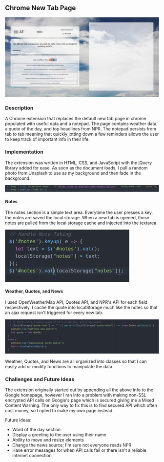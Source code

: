 ## Chrome New Tab Page

![](./images/main.jpg)

### Description
A Chrome extension that replaces the default new tab page in chrome populated with useful data and a notepad. The page contains weather data, a quote of the day, and top headlines from NPR. The notepad persists from tab to tab meaning that quickly jotting down a few reminders allows the user to keep track of important info in their life.

### Implementation
The extension was written in HTML, CSS, and JavaScript with the jQuery library added for ease. As soon as the document loads, I pull a random photo from Unsplash to use as my background and then fade in the background.

![](./images/background.jpg)

#### Notes
The notes section is a simple text area. Everytime the user presses a key, the notes are saved the local storage. When a new tab is opened, those notes are pulled from the local storage cache and injected into the textarea.

![](./images/notes.png)

#### Weather, Quotes, and News
I used OpenWeatherMap API, Quotes API, and NPR's API for each field respectively. I cache the quote into localStorage much like the notes so that an ajax request isn't triggered for every new tab.

![](./images/quote.jpg)

Weather, Quotes, and News are all organized into classes so that I can easily add or modify functions to manipulate the data.

### Challenges and Future Ideas
The extension originally started out by appending all the above info to the Google homepage, however I ran into a problem with making non-SSL encrypted API calls on Google's page which is secured giving me a Mixed Content Warning. The only way to fix this is to find secured API which often cost money, so I opted to make my own page instead.

Future Ideas:

- Word of the day section
- Display a greeting to the user using their name
- Ability to move and resize elements
- Change the news source; I'm sure not everyone reads NPR
- Have error messages for when API calls fail or there isn't a reliable internet connection
